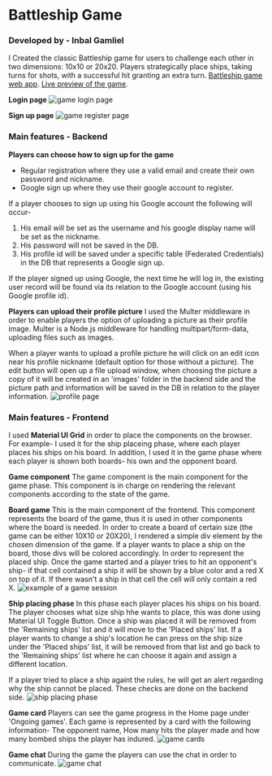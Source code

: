 # Battleship Game

### Developed by - Inbal Gamliel

I Created the classic Battleship game for users to challenge each other in two dimensions: 10x10 or 20x20.
Players strategically place ships, taking turns for shots, with a successful hit granting an extra turn.
[Battleship game web app](https://battleship-ysnn.onrender.com/).
[Live preview of the game](https://bit.ly/3rzyjF9).

**Login page**
![game login page](/game_images/img1.png)

**Sign up page**
![game register page](/game_images/img2.png)
### Main features - Backend
**Players can choose how to sign up for the game**
- Regular registration where they use a valid email and create their own password and nickname.
- Google sign up where they use their google account to register.

If a player chooses to sign up using his Google account the following will occur-
1. His email will be set as the username and his google display name will be set as the nickname.
2. His password will not be saved in the DB.
3. His profile id will be saved under a specific table (Federated Credentials) in the DB that represents a Google sign up.

If the player signed up using Google, the next time he will log in, the existing user record will be found via its relation to the Google account (using his Google profile id).


**Players can upload their profile picture**
I used the Multer middleware in order to enable players the option of uploading a picture as their profile image. Multer is a Node.js middleware for handling multipart/form-data, uploading files such as images.

When a player wants to upload a profile picture he will click on an edit icon near his profile nickname (default option for those without a picture).
The edit button will open up a file upload window, when choosing the picture a copy of it will be created in an 'images' folder in the backend side and the picture path and information will be saved in the DB in relation to the player information.
![profile page](/game_images/img3.png)

### Main features - Frontend
I used **Material UI Grid** in order to place the components on the browser.
For example- I used it for the ship placeing phase, where each player places his ships on his board. In addition, I used it in the game phase where each player is shown both boards- his own and the opponent board.

**Game component**
The game component is the main component for the game phase.
This component is in charge on rendering the relevant components according to the state of the game.

**Board game**
This is the main component of the frontend.
This component represents the board of the game, thus it is used in other components where the board is needed.
In order to create a board of certain size (the game can be either 10X10 or 20X20), I rendered a simple div element by the chosen dimension of the game.
If a player wants to place a ship on the board, those divs will be colored accordingly. In order to represent the placed ship.
Once the game started and a player tries to hit an opponent's ship- if that cell contained a ship it will be shown by a blue color and a red X on top of it. If there wasn't a ship in that cell the cell will only contain a red X.
![example of a game session](/game_images/img5.png)

**Ship placing phase**
In this phase each player places his ships on his board.
The player chooses what size ship hhe wants to place, this was done using Material UI Toggle Button.
Once a ship was placed it will be removed from the 'Remaining ships' list and it will move to the 'Placed ships' list. 
If a player wants to change a ship's location he can press on the ship size under the 'Placed ships' list, it will be removed from that list and go back to the 'Remaining ships' list where he can choose it again and assign a different location.

If a player tried to place a ship againt the rules, he will get an alert regarding why the ship cannot be placed. These checks are done on the backend side.
![ship placing phase](/game_images/img4.png)


**Game card**
Players can see the game progress in the Home page under 'Ongoing games'.
Each game is represented by a card with the following information-
The opponent name, How many hits the player made and how many bombed ships the player has indured.
![game cards](/game_images/img6.png)

**Game chat**
During the game the players can use the chat in order to communicate.
![game chat](/game_images/img7.png)